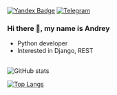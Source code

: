 [![Yandex Badge](https://img.shields.io/badge/ddr533@yandex.ru-c14438?style=flat&logo=Yandex&logoColor=white&link=mailto:ddr533@yandex.ru)](mailto:ddr533@yandex.ru)
[![Telegram](https://img.shields.io/badge/-telegram-red?color=blue&logo=telegram&logoColor=white)](https://t.me/AndreyD1989)

### Hi there 👋, my name is Andrey
- Python developer
- Interested in Django, REST


##
![GitHub stats](https://github-readme-stats.vercel.app/api?username=ddr533&show_icons=true) 

[![Top Langs](https://github-readme-stats.vercel.app/api/top-langs/?username=ddr533)](https://github.com/anuraghazra/github-readme-stats)
